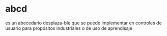 # abcd
es un abecedario desplaza-ble que se puede implementar en controles de usuario para propósitos industriales o de uso de aprendisaje

